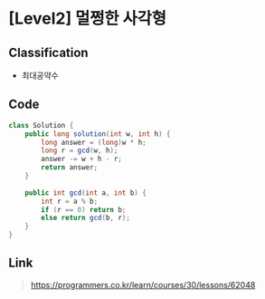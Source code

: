 # [Level2] 멀쩡한 사각형

## Classification
* 최대공약수

## Code
```java
class Solution {
    public long solution(int w, int h) {
        long answer = (long)w * h;
        long r = gcd(w, h);
        answer -= w + h - r;
        return answer;
    }
    
    public int gcd(int a, int b) {
        int r = a % b;
        if (r == 0) return b;
        else return gcd(b, r);
    }
}
```

## Link
> https://programmers.co.kr/learn/courses/30/lessons/62048
